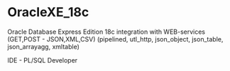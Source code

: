 # OracleXE_18c
Oracle Database Express Edition 18c integration with WEB-services (GET,POST - JSON,XML,CSV) (pipelined, utl_http, json_object, json_table, json_arrayagg, xmltable)

IDE - PL/SQL Developer

